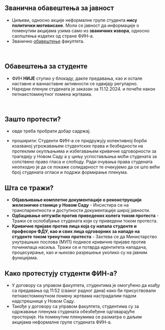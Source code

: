 
## Званична обавештења за јавност

* Циљеви, односно акције неформалне групе студента **нису политички мотивисане**. Моли се јавност да информације о поменутим акцијама узима само из **званичних извора**, односно саопштења издатих од стране ФИН-а.
* Званично [обавештење](https://www.fin.kg.ac.rs/images/2024/12/10/Saop%C5%A1tenje_za_javnost.pdf) факултета.


<br>

## Обавештења за студенте

* ФИН **НИЈЕ** ступио у блокаду, дакле предавања, као и остале наставне и ваннаставне активности се одвијају регуларно.
* Наредни пленум студената је заказан за 11.12.2024. и почеће након петнаестоминутног помена жртвама. 


<br>

## Зашто протести? 

- овде треба пробрати добар садржај.
* проширити: Студенти ФИН-а се придружују колективној борби изазваној угрожавањем студентских права и безбедности на протеклим окупљањима и избегавањем кривичне одговорности за трагедију у Новом Саду а у циљу успостављања моћи студената за сопствено право гласа и слободу. Ради очувања права студената неопходно је да се покаже солидарност те очекујемо да се што већи број студената огласи и подржи формирање пленума.



## Шта се тражи?

 * **Објављивање комплетне документације о реконструкцији железничке станице у Новом Саду** - Инсистира се на транспарентности и доступности документације широј јавности.
 * **Одбацивање оптужби против приведених колега током протеста** - Тражи се ослобађање студената који су приведени током протеста.
 * **Кривичне пријаве против лица која су напала студенте и професоре ФДУ, као и свих лица одговорних за нападе на студенте током тренутних протеста** - Захтева се да Министарство унутрашњих послова (МУП) поднесе кривичне пријаве против починилаца насиља. Тражи се и потврда идентитета нападача, процесуирање, као и њихово разрешење уколико су на јавним функцијама.



## Како протестују студенти ФИН-а?

* У договору са управом факултета, студентима је омогућено да изађу са предавања од 11:52 (сваког радног дана) како би присуствовали петнаестоминутном помену жртвама настрадалим падом надстрешнице у Новом Саду.
* Такође у договору са управом факултета, студентима су за одржавање пленума студената обезбеђене одговарајуће просторије. На поменутим пленумима се разматра о даљим акцијама неформалне групе студената ФИН-а.
